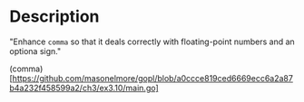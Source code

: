 # Description
"Enhance `comma` so that it deals correctly with floating-point numbers and an optiona sign."

(comma)[https://github.com/masonelmore/gopl/blob/a0ccce819ced6669ecc6a2a87b4a232f458599a2/ch3/ex3.10/main.go]
